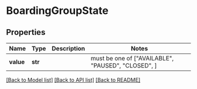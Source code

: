 # BoardingGroupState


## Properties
Name | Type | Description | Notes
------------ | ------------- | ------------- | -------------
**value** | **str** |  |  must be one of ["AVAILABLE", "PAUSED", "CLOSED", ]

[[Back to Model list]](../README.md#documentation-for-models) [[Back to API list]](../README.md#documentation-for-api-endpoints) [[Back to README]](../README.md)


